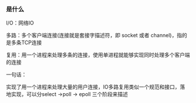 ### 是什么

I/O：网络IO

多路：多个客户端连接(连接就是套接字描述符，即 socket 或者 channel)，指的是多条TCP连接

复用：用一个进程来处理多条的连接，使用单进程就能够实现同时处理多个客户端的连接

一句话：

实现了用一个进程来处理大量的用户连接，IO多路复用类似一个规范和接口，落地实现，可以分select ->poll -> epoll 三个阶段来描述